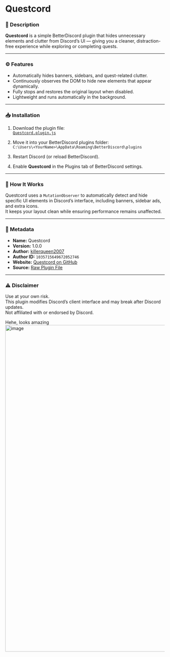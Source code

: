 # Questcord

### 🧩 Description
**Questcord** is a simple BetterDiscord plugin that hides unnecessary elements and clutter from Discord’s UI — giving you a cleaner, distraction-free experience while exploring or completing quests.

---

### ⚙️ Features
- Automatically hides banners, sidebars, and quest-related clutter.  
- Continuously observes the DOM to hide new elements that appear dynamically.  
- Fully stops and restores the original layout when disabled.  
- Lightweight and runs automatically in the background.  

---

### 📥 Installation
1. Download the plugin file:  
   [`Questcord.plugin.js`](https://raw.githubusercontent.com/killerqueen2007/BetterDiscordAddons/refs/heads/main/Plugins/Questcord/Questcord.plugin.js)
2. Move it into your BetterDiscord plugins folder:  
   `C:\Users\<YourName>\AppData\Roaming\BetterDiscord\plugins`

3. Restart Discord (or reload BetterDiscord).  
4. Enable **Questcord** in the Plugins tab of BetterDiscord settings.  

---

### 🧠 How It Works
Questcord uses a `MutationObserver` to automatically detect and hide specific UI elements in Discord’s interface, including banners, sidebar ads, and extra icons.  
It keeps your layout clean while ensuring performance remains unaffected.

---

### 📜 Metadata
- **Name:** Questcord  
- **Version:** 1.0.0  
- **Author:** [killerqueen2007](https://github.com/killerqueen2007)  
- **Author ID:** `1035715649672052746`  
- **Website:** [Questcord on GitHub](https://github.com/killerqueen2007/BetterDiscordAddons/tree/main/Plugins/Questcord)  
- **Source:** [Raw Plugin File](https://raw.githubusercontent.com/killerqueen2007/BetterDiscordAddons/refs/heads/main/Plugins/Questcord/Questcord.plugin.js)

---

### ⚠️ Disclaimer
Use at your own risk.  
This plugin modifies Discord’s client interface and may break after Discord updates.  
Not affiliated with or endorsed by Discord.


Hehe, looks amazing
<img width="1919" height="1031" alt="image" src="https://github.com/user-attachments/assets/50a63bd5-b58a-473a-b2d1-88621a6653fc" />




